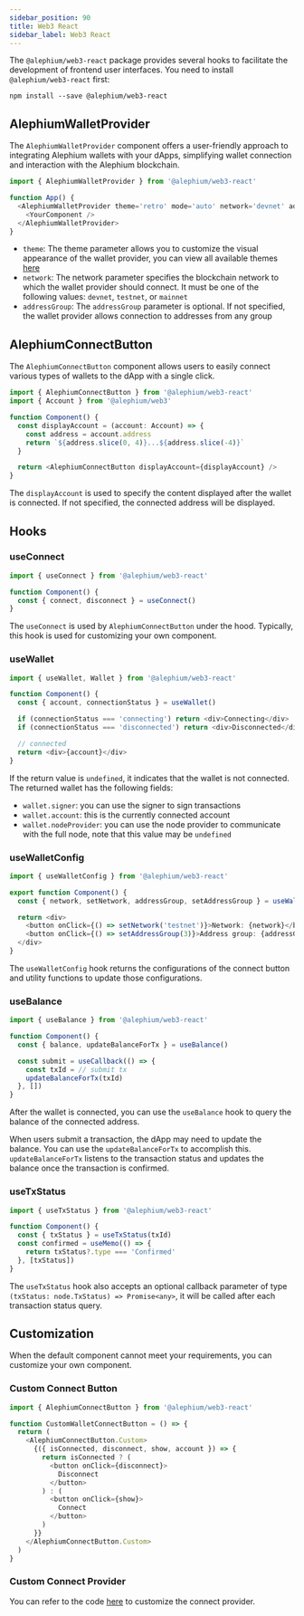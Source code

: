 ```yaml
---
sidebar_position: 90
title: Web3 React
sidebar_label: Web3 React
---
```


The `@alephium/web3-react` package provides several hooks to facilitate the development of frontend user interfaces. You need to install `@alephium/web3-react` first:

```shell
npm install --save @alephium/web3-react
```

## AlephiumWalletProvider

The `AlephiumWalletProvider` component offers a user-friendly approach to integrating Alephium wallets with your dApps, simplifying wallet connection and interaction with the Alephium blockchain.

```typescript
import { AlephiumWalletProvider } from '@alephium/web3-react'

function App() {
  <AlephiumWalletProvider theme='retro' mode='auto' network='devnet' addressGroup=0>
    <YourComponent />
  </AlephiumWalletProvider>
}
```

* `theme`: The theme parameter allows you to customize the visual appearance of the wallet provider, you can view all available themes [here](https://github.com/alephium/alephium-web3/blob/3640e46892c7d2f52942447f300d4b21c7166a0c/packages/web3-react/src/types.ts#L31)
* `network`: The network parameter specifies the blockchain network to which the wallet provider should connect. It must be one of the following values: `devnet`, `testnet`, or `mainnet`
* `addressGroup`: The `addressGroup` parameter is optional. If not specified, the wallet provider allows connection to addresses from any group

## AlephiumConnectButton

The `AlephiumConnectButton` component allows users to easily connect various types of wallets to the dApp with a single click.

```typescript
import { AlephiumConnectButton } from '@alephium/web3-react'
import { Account } from '@alephium/web3'

function Component() {
  const displayAccount = (account: Account) => {
    const address = account.address
    return `${address.slice(0, 4)}...${address.slice(-4)}`
  }

  return <AlephiumConnectButton displayAccount={displayAccount} />
}
```

The `displayAccount` is used to specify the content displayed after the wallet is connected. If not specified, the connected address will be displayed.

## Hooks

### useConnect

```typescript
import { useConnect } from '@alephium/web3-react'

function Component() {
  const { connect, disconnect } = useConnect()
}
```

The `useConnect` is used by `AlephiumConnectButton` under the hood. Typically, this hook is used for customizing your own component.

### useWallet

```typescript
import { useWallet, Wallet } from '@alephium/web3-react'

function Component() {
  const { account, connectionStatus } = useWallet()

  if (connectionStatus === 'connecting') return <div>Connecting</div>
  if (connectionStatus === 'disconnected') return <div>Disconnected</div>

  // connected
  return <div>{account}</div>
}
```

If the return value is `undefined`, it indicates that the wallet is not connected. The returned wallet has the following fields:

* `wallet.signer`: you can use the signer to sign transactions
* `wallet.account`: this is the currently connected account
* `wallet.nodeProvider`: you can use the node provider to communicate with the full node, note that this value may be `undefined`

### useWalletConfig

```typescript
import { useWalletConfig } from '@alephium/web3-react'

export function Component() {
  const { network, setNetwork, addressGroup, setAddressGroup } = useWalletConfig()

  return <div>
    <button onClick={() => setNetwork('testnet')}>Network: {network}</button>
    <button onClick={() => setAddressGroup(3)}>Address group: {addressGroup}</button>
  </div>
}
```

The `useWalletConfig` hook returns the configurations of the connect button and utility functions to update those configurations.

### useBalance

```typescript
import { useBalance } from '@alephium/web3-react'

function Component() {
  const { balance, updateBalanceForTx } = useBalance()

  const submit = useCallback(() => {
    const txId = // submit tx
    updateBalanceForTx(txId)
  }, [])
}
```

After the wallet is connected, you can use the `useBalance` hook to query the balance of the connected address.

When users submit a transaction, the dApp may need to update the balance. You can use the `updateBalanceForTx` to accomplish this. `updateBalanceForTx` listens to the transaction status and updates the balance once the transaction is confirmed.

### useTxStatus

```typescript
import { useTxStatus } from '@alephium/web3-react'

function Component() {
  const { txStatus } = useTxStatus(txId)
  const confirmed = useMemo(() => {
    return txStatus?.type === 'Confirmed'
  }, [txStatus])
}
```

The `useTxStatus` hook also accepts an optional callback parameter of type `(txStatus: node.TxStatus) => Promise<any>`, it will be called after each transaction status query.

## Customization

When the default component cannot meet your requirements, you can customize your own component.

### Custom Connect Button

```typescript
import { AlephiumConnectButton } from '@alephium/web3-react'

function CustomWalletConnectButton = () => {
  return (
    <AlephiumConnectButton.Custom>
      {({ isConnected, disconnect, show, account }) => {
        return isConnected ? (
          <button onClick={disconnect}>
            Disconnect
          </button>
        ) : (
          <button onClick={show}>
            Connect
          </button>
        )
      }}
    </AlephiumConnectButton.Custom>
  )
}
```

### Custom Connect Provider

You can refer to the code [here](https://github.com/alephium/ralph-example/tree/master/custom-connect-provider) to customize the connect provider.
